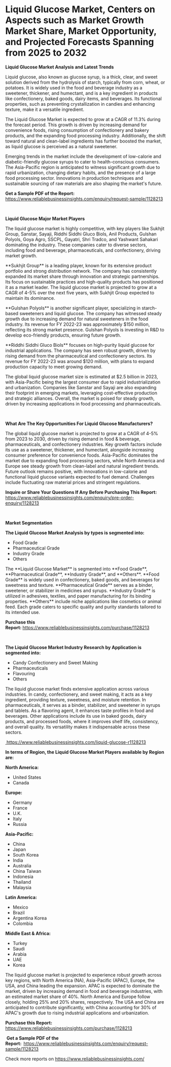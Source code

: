 <p><h1>Liquid Glucose Market, Centers on Aspects such as Market Growth Market Share, Market Opportunity, and Projected Forecasts Spanning from 2025 to 2032</h1></p><p><strong>Liquid Glucose Market Analysis and Latest Trends</strong></p>
<p><p>Liquid glucose, also known as glucose syrup, is a thick, clear, and sweet solution derived from the hydrolysis of starch, typically from corn, wheat, or potatoes. It is widely used in the food and beverage industry as a sweetener, thickener, and humectant, and is a key ingredient in products like confectionery, baked goods, dairy items, and beverages. Its functional properties, such as preventing crystallization in candies and enhancing texture, make it a versatile ingredient.</p><p>The Liquid Glucose Market is expected to grow at a CAGR of 11.3% during the forecast period. This growth is driven by increasing demand for convenience foods, rising consumption of confectionery and bakery products, and the expanding food processing industry. Additionally, the shift toward natural and clean-label ingredients has further boosted the market, as liquid glucose is perceived as a natural sweetener.</p><p>Emerging trends in the market include the development of low-calorie and diabetic-friendly glucose syrups to cater to health-conscious consumers. The Asia-Pacific region is anticipated to witness significant growth due to rapid urbanization, changing dietary habits, and the presence of a large food processing sector. Innovations in production techniques and sustainable sourcing of raw materials are also shaping the market's future.</p></p>
<p><strong>Get a Sample PDF of the Report:&nbsp;</strong> <a href="https://www.reliablebusinessinsights.com/enquiry/request-sample/1128213?utm_campaign=39&utm_medium=2&utm_source=Github&utm_content=ia&utm_term=27012025&utm_id=liquid-glucose">https://www.reliablebusinessinsights.com/enquiry/request-sample/1128213</a></p>
<p>&nbsp;</p>
<p><strong>Liquid Glucose Major Market Players</strong></p>
<p><p>The liquid glucose market is highly competitive, with key players like Sukhjit Group, Sanstar, Sayaji, Riddhi Siddhi Gluco Biols, Anil Products, Gulshan Polyols, Goya Agro, SSCPL, Gayatri, Shri Tradco, and Yashwant Sahakari dominating the industry. These companies cater to diverse sectors, including food and beverage, pharmaceuticals, and confectionery, driving market growth.</p><p>**Sukhjit Group** is a leading player, known for its extensive product portfolio and strong distribution network. The company has consistently expanded its market share through innovation and strategic partnerships. Its focus on sustainable practices and high-quality products has positioned it as a market leader. The liquid glucose market is projected to grow at a CAGR of 4-5% over the next five years, with Sukhjit Group expected to maintain its dominance.</p><p>**Gulshan Polyols** is another significant player, specializing in starch-based sweeteners and liquid glucose. The company has witnessed steady growth due to increasing demand for natural sweeteners in the food industry. Its revenue for FY 2022-23 was approximately $150 million, reflecting its strong market presence. Gulshan Polyols is investing in R&D to develop eco-friendly products, ensuring future growth.</p><p>**Riddhi Siddhi Gluco Biols** focuses on high-purity liquid glucose for industrial applications. The company has seen robust growth, driven by rising demand from the pharmaceutical and confectionery sectors. Its revenue for FY 2022-23 was around $120 million, with plans to expand production capacity to meet growing demand.</p><p>The global liquid glucose market size is estimated at $2.5 billion in 2023, with Asia-Pacific being the largest consumer due to rapid industrialization and urbanization. Companies like Sanstar and Sayaji are also expanding their footprint in emerging markets, leveraging cost-effective production and strategic alliances. Overall, the market is poised for steady growth, driven by increasing applications in food processing and pharmaceuticals.</p></p>
<p>&nbsp;</p>
<p><strong>What Are The Key Opportunities For Liquid Glucose Manufacturers?</strong></p>
<p><p>The global liquid glucose market is projected to grow at a CAGR of 4-5% from 2023 to 2030, driven by rising demand in food & beverage, pharmaceuticals, and confectionery industries. Key growth factors include its use as a sweetener, thickener, and humectant, alongside increasing consumer preference for convenience foods. Asia-Pacific dominates the market due to expanding food processing sectors, while North America and Europe see steady growth from clean-label and natural ingredient trends. Future outlook remains positive, with innovations in low-calorie and functional liquid glucose variants expected to fuel demand. Challenges include fluctuating raw material prices and stringent regulations.</p></p>
<p><strong>Inquire or Share Your Questions If Any Before Purchasing This Report:</strong> <a href="https://www.reliablebusinessinsights.com/enquiry/pre-order-enquiry/1128213?utm_campaign=39&utm_medium=2&utm_source=Github&utm_content=ia&utm_term=27012025&utm_id=liquid-glucose">https://www.reliablebusinessinsights.com/enquiry/pre-order-enquiry/1128213</a></p>
<p>&nbsp;</p>
<p><strong>Market Segmentation</strong></p>
<p><strong>The Liquid Glucose Market Analysis by types is segmented into:</strong></p>
<p><ul><li>Food Grade</li><li>Pharmaceutical Grade</li><li>Industry Grade</li><li>Others</li></ul></p>
<p><p>The **Liquid Glucose Market** is segmented into **Food Grade**, **Pharmaceutical Grade**, **Industry Grade**, and **Others**. **Food Grade** is widely used in confectionery, baked goods, and beverages for sweetness and texture. **Pharmaceutical Grade** serves as a binder, sweetener, or stabilizer in medicines and syrups. **Industry Grade** is utilized in adhesives, textiles, and paper manufacturing for its binding properties. **Others** include niche applications like cosmetics or animal feed. Each grade caters to specific quality and purity standards tailored to its intended use.</p></p>
<p><strong>Purchase this Report:&nbsp;</strong><a href="https://www.reliablebusinessinsights.com/purchase/1128213?utm_campaign=39&utm_medium=2&utm_source=Github&utm_content=ia&utm_term=27012025&utm_id=liquid-glucose">https://www.reliablebusinessinsights.com/purchase/1128213</a></p>
<p>&nbsp;</p>
<p><strong>The Liquid Glucose Market Industry Research by Application is segmented into:</strong></p>
<p><ul><li>Candy Confectionery and Sweet Making</li><li>Pharmaceuticals</li><li>Flavouring</li><li>Others</li></ul></p>
<p><p>The liquid glucose market finds extensive application across various industries. In candy, confectionery, and sweet making, it acts as a key ingredient, providing texture, sweetness, and moisture retention. In pharmaceuticals, it serves as a binder, stabilizer, and sweetener in syrups and tablets. As a flavoring agent, it enhances taste profiles in food and beverages. Other applications include its use in baked goods, dairy products, and processed foods, where it improves shelf life, consistency, and overall quality. Its versatility makes it indispensable across these sectors.</p></p>
<p><a href="https://www.reliablebusinessinsights.com/liquid-glucose-r1128213?utm_campaign=39&utm_medium=2&utm_source=Github&utm_content=ia&utm_term=27012025&utm_id=liquid-glucose">&nbsp;https://www.reliablebusinessinsights.com/liquid-glucose-r1128213</a></p>
<p><strong>In terms of Region, the Liquid Glucose Market Players available by Region are:</strong></p>
<p>
    <p> <strong> North America: </strong>
        <ul>
            <li>United States</li>
            <li>Canada</li>
        </ul>
        </p> 
    <p> <strong> Europe: </strong>
        <ul>
            <li>Germany</li>
            <li>France</li>
            <li>U.K.</li>
            <li>Italy</li>
            <li>Russia</li>
        </ul>
        </p> 
    <p> <strong> Asia-Pacific: </strong>
        <ul>
            <li>China</li>
            <li>Japan</li>
            <li>South Korea</li>
            <li>India</li>
            <li>Australia</li>
            <li>China Taiwan</li>
            <li>Indonesia</li>
            <li>Thailand</li>
            <li>Malaysia</li>
        </ul>
        </p> 
    <p> <strong> Latin America: </strong>
        <ul>
            <li>Mexico</li>
            <li>Brazil</li>
            <li>Argentina Korea</li>
            <li>Colombia</li>
        </ul>
        </p> 
    <p> <strong> Middle East & Africa: </strong>
        <ul>
            <li>Turkey</li>
            <li>Saudi</li>
            <li>Arabia</li>
            <li>UAE</li>
            <li>Korea</li>
        </ul>
    </p>
    </p>
<p><p>The liquid glucose market is projected to experience robust growth across key regions, with North America (NA), Asia-Pacific (APAC), Europe, the USA, and China leading the expansion. APAC is expected to dominate the market, driven by increasing demand in food and beverage industries, with an estimated market share of 40%. North America and Europe follow closely, holding 25% and 20% shares, respectively. The USA and China are anticipated to contribute significantly, with China accounting for 30% of APAC's growth due to rising industrial applications and urbanization.</p></p>
<p><strong>Purchase this Report: </strong><a href="https://www.reliablebusinessinsights.com/purchase/1128213?utm_campaign=39&utm_medium=2&utm_source=Github&utm_content=ia&utm_term=27012025&utm_id=liquid-glucose">https://www.reliablebusinessinsights.com/purchase/1128213</a></p>
<p>&nbsp;<strong>Get a Sample PDF of the Report:&nbsp;&nbsp;</strong><a href="https://www.reliablebusinessinsights.com/enquiry/request-sample/1128213?utm_campaign=39&utm_medium=2&utm_source=Github&utm_content=ia&utm_term=27012025&utm_id=liquid-glucose">https://www.reliablebusinessinsights.com/enquiry/request-sample/1128213</a></p>
<p><strong></strong></p>
<p>Check more reports on <a href="https://www.reliablebusinessinsights.com/?utm_campaign=39&utm_medium=2&utm_source=Github&utm_content=ia&utm_term=27012025&utm_id=liquid-glucose">https://www.reliablebusinessinsights.com/</a></p>